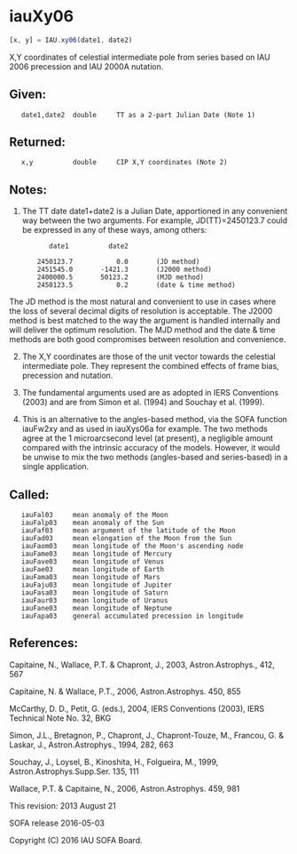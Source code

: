 # iauXy06

```js
[x, y] = IAU.xy06(date1, date2)
```

X,Y coordinates of celestial intermediate pole from series based
on IAU 2006 precession and IAU 2000A nutation.

## Given:
```
   date1,date2  double     TT as a 2-part Julian Date (Note 1)
```

## Returned:
```
   x,y          double     CIP X,Y coordinates (Note 2)
```

## Notes:

1) The TT date date1+date2 is a Julian Date, apportioned in any
   convenient way between the two arguments.  For example,
   JD(TT)=2450123.7 could be expressed in any of these ways,
   among others:

```
          date1          date2

       2450123.7           0.0       (JD method)
       2451545.0       -1421.3       (J2000 method)
       2400000.5       50123.2       (MJD method)
       2450123.5           0.2       (date & time method)
```

   The JD method is the most natural and convenient to use in
   cases where the loss of several decimal digits of resolution
   is acceptable.  The J2000 method is best matched to the way
   the argument is handled internally and will deliver the
   optimum resolution.  The MJD method and the date & time methods
   are both good compromises between resolution and convenience.

2) The X,Y coordinates are those of the unit vector towards the
   celestial intermediate pole.  They represent the combined effects
   of frame bias, precession and nutation.

3) The fundamental arguments used are as adopted in IERS Conventions
   (2003) and are from Simon et al. (1994) and Souchay et al.
   (1999).

4) This is an alternative to the angles-based method, via the SOFA
   function iauFw2xy and as used in iauXys06a for example.  The two
   methods agree at the 1 microarcsecond level (at present), a
   negligible amount compared with the intrinsic accuracy of the
   models.  However, it would be unwise to mix the two methods
   (angles-based and series-based) in a single application.

## Called:
```
   iauFal03     mean anomaly of the Moon
   iauFalp03    mean anomaly of the Sun
   iauFaf03     mean argument of the latitude of the Moon
   iauFad03     mean elongation of the Moon from the Sun
   iauFaom03    mean longitude of the Moon's ascending node
   iauFame03    mean longitude of Mercury
   iauFave03    mean longitude of Venus
   iauFae03     mean longitude of Earth
   iauFama03    mean longitude of Mars
   iauFaju03    mean longitude of Jupiter
   iauFasa03    mean longitude of Saturn
   iauFaur03    mean longitude of Uranus
   iauFane03    mean longitude of Neptune
   iauFapa03    general accumulated precession in longitude
```

## References:

   Capitaine, N., Wallace, P.T. & Chapront, J., 2003,
   Astron.Astrophys., 412, 567

   Capitaine, N. & Wallace, P.T., 2006, Astron.Astrophys. 450, 855

   McCarthy, D. D., Petit, G. (eds.), 2004, IERS Conventions (2003),
   IERS Technical Note No. 32, BKG

   Simon, J.L., Bretagnon, P., Chapront, J., Chapront-Touze, M.,
   Francou, G. & Laskar, J., Astron.Astrophys., 1994, 282, 663

   Souchay, J., Loysel, B., Kinoshita, H., Folgueira, M., 1999,
   Astron.Astrophys.Supp.Ser. 135, 111

   Wallace, P.T. & Capitaine, N., 2006, Astron.Astrophys. 459, 981

This revision:  2013 August 21

SOFA release 2016-05-03

Copyright (C) 2016 IAU SOFA Board.